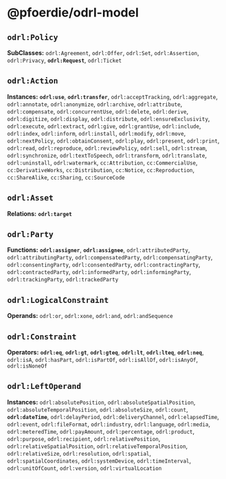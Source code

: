 # @pfoerdie/odrl-model

## `odrl:Policy`

__SubClasses:__ `odrl:Agreement`, `odrl:Offer`, `odrl:Set`, `odrl:Assertion`, `odrl:Privacy`, __`odrl:Request`__, `odrl:Ticket`

## `odrl:Action`

__Instances:__ __`odrl:use`__, __`odrl:transfer`__, `odrl:acceptTracking`, `odrl:aggregate`, `odrl:annotate`, `odrl:anonymize`, `odrl:archive`, `odrl:attribute`, `odrl:compensate`, `odrl:concurrentUse`, `odrl:delete`, `odrl:derive`, `odrl:digitize`, `odrl:display`, `odrl:distribute`, `odrl:ensureExclusivity`, `odrl:execute`, `odrl:extract`, `odrl:give`, `odrl:grantUse`, `odrl:include`, `odrl:index`, `odrl:inform`, `odrl:install`, `odrl:modify`, `odrl:move`, `odrl:nextPolicy`, `odrl:obtainConsent`, `odrl:play`, `odrl:present`, `odrl:print`, `odrl:read`, `odrl:reproduce`, `odrl:reviewPolicy`, `odrl:sell`, `odrl:stream`, `odrl:synchronize`, `odrl:textToSpeech`, `odrl:transform`, `odrl:translate`, `odrl:uninstall`, `odrl:watermark`, `cc:Attribution`, `cc:CommercialUse`, `cc:DerivativeWorks`, `cc:Distribution`, `cc:Notice`, `cc:Reproduction`, `cc:ShareAlike`, `cc:Sharing`, `cc:SourceCode`

## `odrl:Asset`

__Relations:__ __`odrl:target`__

## `odrl:Party`

__Functions:__ __`odrl:assigner`__, __`odrl:assignee`__, `odrl:attributedParty`, `odrl:attributingParty`, `odrl:compensatedParty`, `odrl:compensatingParty`, `odrl:consentingParty`, `odrl:consentedParty`, `odrl:contractingParty`, `odrl:contractedParty`, `odrl:informedParty`, `odrl:informingParty`, `odrl:trackingParty`, `odrl:trackedParty`

## `odrl:LogicalConstraint`

__Operands:__ `odrl:or`, `odrl:xone`, `odrl:and`, `odrl:andSequence`

## `odrl:Constraint`

__Operators:__ __`odrl:eq`__, __`odrl:gt`__, __`odrl:gteq`__, __`odrl:lt`__, __`odrl:lteq`__, __`odrl:neq`__, `odrl:isA`, `odrl:hasPart`, `odrl:isPartOf`, `odrl:isAllOf`, `odrl:isAnyOf`, `odrl:isNoneOf`

## `odrl:LeftOperand`

__Instances:__ `odrl:absolutePosition`, `odrl:absoluteSpatialPosition`, `odrl:absoluteTemporalPosition`, `odrl:absoluteSize`, `odrl:count`, __`odrl:dateTime`__, `odrl:delayPeriod`, `odrl:deliveryChannel`, `odrl:elapsedTime`, `odrl:event`, `odrl:fileFormat`, `odrl:industry`, `odrl:language`, `odrl:media`, `odrl:meteredTime`, `odrl:payAmount`, `odrl:percentage`, `odrl:product`, `odrl:purpose`, `odrl:recipient`, `odrl:relativePosition`, `odrl:relativeSpatialPosition`, `odrl:relativeTemporalPosition`, `odrl:relativeSize`, `odrl:resolution`, `odrl:spatial`, `odrl:spatialCoordinates`, `odrl:systemDevice`, `odrl:timeInterval`, `odrl:unitOfCount`, `odrl:version`, `odrl:virtualLocation`
